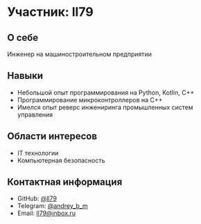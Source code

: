 # Участник: ll79

## О себе
Инженер на машиностроительном предприятии

## Навыки
- Небольшой опыт программирования на Python, Kotlin, C++
- Программирование микроконтроллеров на С++
- Имелся опыт реверс инжениринга промышленных систем управления


## Области интересов
- IT технологии
- Компьютерная безопасность

## Контактная информация
- GitHub: [@ll79](https://github.com/ll79)
- Telegram: [@andrey_b_m](https://t.me/andrey_b_m)
- Email: ll79@inbox.ru
